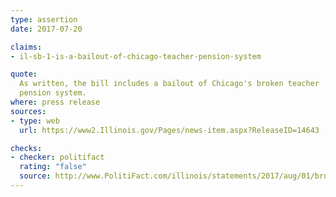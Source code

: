 ```yaml
---
type: assertion
date: 2017-07-20

claims:
- il-sb-1-is-a-bailout-of-chicago-teacher-pension-system

quote:
  As written, the bill includes a bailout of Chicago's broken teacher
  pension system.
where: press release
sources:
- type: web
  url: https://www2.Illinois.gov/Pages/news-item.aspx?ReleaseID=14643

checks:
- checker: politifact
  rating: "false"
  source: http://www.PolitiFact.com/illinois/statements/2017/aug/01/bruce-rauner/rauners-chicago-schools-bailout-claim-rooted-polit/
---
```

